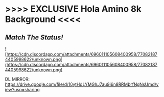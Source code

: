 # >>>> EXCLUSIVE Hola Amino 8k Background <<<<

## *Match The Status!*

![https://cdn.discordapp.com/attachments/696011105608400958/770821874405998622/unknown.png](https://cdn.discordapp.com/attachments/696011105608400958/770821874405998622/unknown.png)

DL MIRROR: https://drive.google.com/file/d/10ytHdLYMGhJ7au9i6n8RRMbrfNgNsUmd/view?usp=sharing
